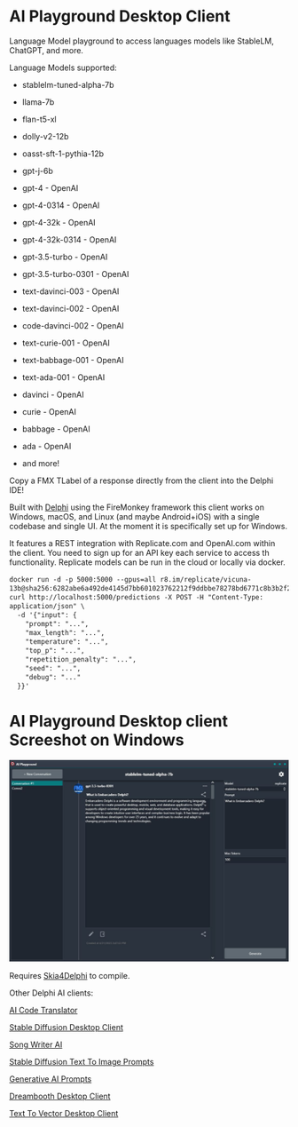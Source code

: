 # AI Playground Desktop Client
Language Model playground to access languages models like StableLM, ChatGPT, and more.

Language Models supported:

* stablelm-tuned-alpha-7b
* llama-7b
* flan-t5-xl
* dolly-v2-12b
* oasst-sft-1-pythia-12b
* gpt-j-6b

* gpt-4 - OpenAI
* gpt-4-0314 - OpenAI
* gpt-4-32k - OpenAI
* gpt-4-32k-0314 - OpenAI
* gpt-3.5-turbo - OpenAI
* gpt-3.5-turbo-0301 - OpenAI
* text-davinci-003 - OpenAI
* text-davinci-002 - OpenAI
* code-davinci-002 - OpenAI
* text-curie-001 - OpenAI
* text-babbage-001 - OpenAI
* text-ada-001 - OpenAI
* davinci - OpenAI
* curie - OpenAI
* babbage - OpenAI
* ada - OpenAI
* and more!

Copy a FMX TLabel of a response directly from the client into the Delphi IDE!

Built with [Delphi](https://www.embarcadero.com/products/delphi/) using the FireMonkey framework this client works on Windows, macOS, and Linux (and maybe Android+iOS) with a single codebase and single UI. At the moment it is specifically set up for Windows.

It features a REST integration with Replicate.com and OpenAI.com within the client. You need to sign up for an API key each service to access th functionality. Replicate models can be run in the cloud or locally via docker.

```
docker run -d -p 5000:5000 --gpus=all r8.im/replicate/vicuna-13b@sha256:6282abe6a492de4145d7bb601023762212f9ddbbe78278bd6771c8b3b2f2a13b
curl http://localhost:5000/predictions -X POST -H "Content-Type: application/json" \
  -d '{"input": {
    "prompt": "...",
    "max_length": "...",
    "temperature": "...",
    "top_p": "...",
    "repetition_penalty": "...",
    "seed": "...",
    "debug": "..."
  }}'
```

# AI Playground Desktop client Screeshot on Windows
![AI Playground Desktop client on Windows](/screenshot.jpg)

Requires [Skia4Delphi](https://github.com/skia4delphi/skia4delphi) to compile.

Other Delphi AI clients:

[AI Code Translator](https://github.com/FMXExpress/AI-Code-Translator)

[Stable Diffusion Desktop Client](https://github.com/FMXExpress/Stable-Diffusion-Desktop-Client)

[Song Writer AI](https://github.com/FMXExpress/Song-Writer-AI)

[Stable Diffusion Text To Image Prompts](https://github.com/FMXExpress/Stable-Diffusion-Text-To-Image-Prompts)

[Generative AI Prompts](https://github.com/FMXExpress/Generative-AI-Prompts)

[Dreambooth Desktop Client](https://github.com/FMXExpress/DreamBooth-Desktop-Client)

[Text To Vector Desktop Client](https://github.com/FMXExpress/Text-To-Vector-Desktop-Client)
